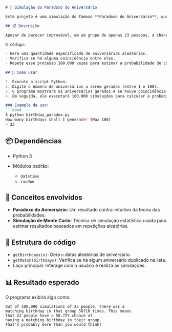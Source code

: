 ````markdown
# 🎂 Simulação do Paradoxo do Aniversário

Este projeto é uma simulação do famoso **Paradoxo do Aniversário**, que mostra como é surpreendentemente provável que duas pessoas em um grupo compartilhem a mesma data de aniversário. A simulação utiliza o método de Monte Carlo para gerar milhares de cenários aleatórios e calcular essa probabilidade.

## 📋 Descrição

Apesar de parecer improvável, em um grupo de apenas 23 pessoas, a chance de pelo menos duas delas fazerem aniversário no mesmo dia é de cerca de 50%. Este programa demonstra esse fenômeno por meio de simulações repetidas.

O código:

- Gera uma quantidade especificada de aniversários aleatórios.
- Verifica se há alguma coincidência entre eles.
- Repete esse processo 100.000 vezes para estimar a probabilidade de coincidências.

## 🚀 Como usar

1. Execute o script Python.
2. Digite o número de aniversários a serem gerados (entre 1 e 100).
3. O programa mostrará os aniversários gerados e se houve coincidência.
4. Em seguida, ele executará 100.000 simulações para calcular a probabilidade.

### Exemplo de uso:
```bash
$ python birthday_paradox.py
How many birthdays shall I generate? (Max 100)
> 23
````

## 📦 Dependências

* Python 3
* Módulos padrão:

  * `datetime`
  * `random`

## 🧠 Conceitos envolvidos

* **Paradoxo do Aniversário:** Um resultado contra-intuitivo da teoria das probabilidades.
* **Simulação de Monte Carlo:** Técnica de simulação estatística usada para estimar resultados baseados em repetições aleatórias.

## 📁 Estrutura do código

* `getBirthdays(n)`: Gera `n` datas aleatórias de aniversário.
* `getMatch(birthdays)`: Verifica se há algum aniversário duplicado na lista.
* Laço principal: Interage com o usuário e realiza as simulações.

## 📊 Resultado esperado

O programa exibirá algo como:

```
Out of 100,000 simulations of 23 people, there was a
matching birthday in that group 50716 times. This means
that 23 people have a 50.72% chance of
having a matching birthday in their group.
That's probably more than you would think!
```
